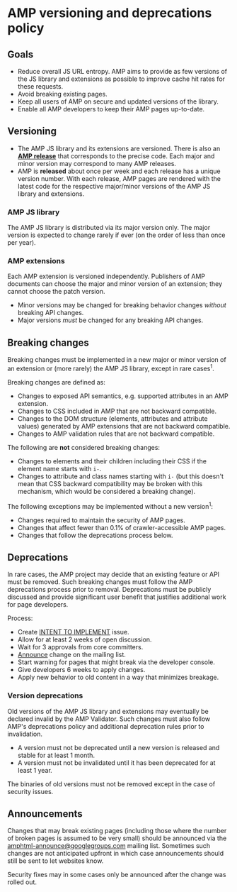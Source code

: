 # AMP versioning and deprecations policy

## Goals

- Reduce overall JS URL entropy. AMP aims to provide as few versions of the JS library and extensions as possible to improve cache hit rates for these requests.
- Avoid breaking existing pages.
- Keep all users of AMP on secure and updated versions of the library.
- Enable all AMP developers to keep their AMP pages up-to-date.

## Versioning

- The AMP JS library and its extensions are versioned. There is also an **[AMP release](https://github.com/ampproject/amphtml/releases/)** that corresponds to the precise code. Each major and minor version may correspond to many AMP releases.
- AMP is **released** about once per week and each release has a unique version number. With each release, AMP pages are rendered with the latest code for the respective major/minor versions of the AMP JS library and extensions.

### AMP JS library

The AMP JS library is distributed via its major version only. The major version is expected to change rarely if ever (on the order of less than once per year).

### AMP extensions

Each AMP extension is versioned independently. Publishers of AMP documents can choose the major and minor version of an extension; they cannot choose the patch version. 

- Minor versions may be changed for breaking behavior changes *without* breaking API changes.
- Major versions *must* be changed for any breaking API changes.

## Breaking changes

Breaking changes must be implemented in a new major or minor version of an extension or (more rarely) the AMP JS library, except in rare cases<sup>1</sup>. 

Breaking changes are defined as:

- Changes to exposed API semantics, e.g. supported attributes in an AMP extension.
- Changes to CSS included in AMP that are not backward compatible.
- Changes to the DOM structure (elements, attributes and attribute values) generated by AMP extensions that are not backward compatible.
- Changes to AMP validation rules that are not backward compatible.

The following are **not** considered breaking changes:

- Changes to elements and their children including their CSS if the element name starts with `i-`.
- Changes to attribute and class names starting with `i-` (but this doesn't mean that CSS backward compatibility may be broken with this mechanism, which would be considered a breaking change).

The following exceptions may be implemented without a new version<sup>1</sup>: 

- Changes required to maintain the security of AMP pages.
- Changes that affect fewer than 0.1% of crawler-accessible AMP pages.
- Changes that follow the deprecations process below.

## Deprecations

In rare cases, the AMP project may decide that an existing feature or API must be removed. Such breaking changes must follow the AMP deprecations process prior to removal. Deprecations must be publicly discussed and provide significant user benefit that justifies additional work for page developers.

Process:
- Create [INTENT TO IMPLEMENT](https://github.com/ampproject/amphtml/labels/INTENT%20TO%20IMPLEMENT) issue.
- Allow for at least 2 weeks of open discussion.
- Wait for 3 approvals from core committers.
- [Announce](#announcements) change on the mailing list.
- Start warning for pages that might break via the developer console.
- Give developers 6 weeks to apply changes.
- Apply new behavior to old content in a way that minimizes breakage.

### Version deprecations

Old versions of the AMP JS library and extensions may eventually be declared invalid by the AMP Validator. Such changes must also follow AMP's deprecations policy and additional deprecation rules prior to invalidation. 

- A version must not be deprecated until a new version is released and stable for at least 1 month.
- A version must not be invalidated until it has been deprecated for at least 1 year.

The binaries of old versions must not be removed except in the case of security issues.

## Announcements

Changes that may break existing pages (including those where the number of broken pages is assumed to be very small) should be announced via the [amphtml-announce@googlegroups.com](https://groups.google.com/forum/#!forum/amphtml-announce) mailing list. Sometimes such changes are not anticipated upfront in which case announcements should still be sent to let websites know.

Security fixes may in some cases only be announced after the change was rolled out.
